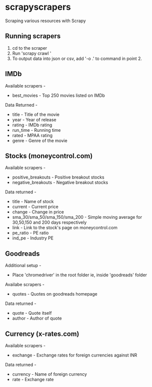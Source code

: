 # scrapyscrapers
Scraping various resources with Scrapy

## Running scrapers
1. cd to the scraper
2. Run 'scrapy crawl <scrapername>'
3. To output data into json or csv, add '-o <filename>.<extension>' to command in point 2.

## IMDb
Available scrapers - 
* best_movies - Top 250 movies listed on IMDb

Data Returned - 
* title - Title of the movie
* year - Year of release
* rating - IMDb rating
* run_time - Running time
* rated - MPAA rating
* genre - Genre of the movie

## Stocks (moneycontrol.com)
Available scrapers - 
* positive_breakouts - Positive breakout stocks
* negative_breakouts - Negative breakout stocks

Data returned - 
* title - Name of stock
* current - Current price
* change - Change in price 
* sma_30/sma_50/sma_150/sma_200 - Simple moving average for 30,50,150 and 200 days respectively
* link - Link to the stock's page on moneycontrol.com
* pe_ratio - PE ratio
* ind_pe - Industry PE

## Goodreads
Additional setup - 
* Place 'chromedriver' in the root folder ie, inside 'goodreads' folder

Availabe scrapers - 
* quotes - Quotes on goodreads homepage

Data returned - 
* quote - Quote itself
* author - Author of quote

## Currency (x-rates.com)
Available scrapers - 
* exchange - Exchange rates for foreign currencies against INR

Data returned - 
* currency - Name of foreign currency
* rate - Exchange rate
